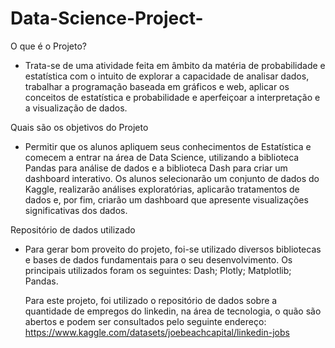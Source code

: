 # Data-Science-Project-

O que é o Projeto?
- Trata-se de uma atividade feita em âmbito da matéria de probabilidade e estatística com o intuito de explorar a capacidade de analisar dados, trabalhar a programação baseada em gráficos e web, aplicar os conceitos de estatística e probabilidade e aperfeiçoar a interpretação e a visualização de dados.

Quais são os objetivos do Projeto
- Permitir que os alunos apliquem seus conhecimentos de Estatística e comecem a entrar na área de Data Science, utilizando a biblioteca Pandas para análise de dados e a biblioteca Dash para criar um dashboard interativo. Os alunos selecionarão um conjunto de dados do Kaggle, realizarão análises exploratórias, aplicarão tratamentos de dados e, por fim, criarão um dashboard que apresente visualizações significativas dos dados.

Repositório de dados utilizado
- Para gerar bom proveito do projeto, foi-se utilizado diversos bibliotecas e bases de dados fundamentais para o seu desenvolvimento. Os principais utilizados foram os seguintes:
  Dash;
  Plotly;
  Matplotlib;
  Pandas.

  Para este projeto, foi utilizado o repositório de dados sobre a quantidade de empregos do linkedin, na área de tecnologia, o quão são abertos e podem ser consultados pelo seguinte endereço: https://www.kaggle.com/datasets/joebeachcapital/linkedin-jobs  
